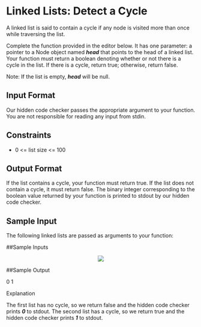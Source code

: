 # Linked Lists: Detect a Cycle

A linked list is said to contain a cycle if any node is visited more than once while traversing the list.

Complete the function provided in the editor below. It has one parameter: a pointer to a Node object named **_head_** that points to the head of a linked list. Your function must return a boolean denoting whether or not there is a cycle in the list. If there is a cycle, return true; otherwise, return false.

Note: If the list is empty, **_head_** will be null.

## Input Format

Our hidden code checker passes the appropriate argument to your function. You are not responsible for reading any input from stdin.

## Constraints

* 0 <= list size <= 100

## Output Format

If the list contains a cycle, your function must return true. If the list does not contain a cycle, it must return false. The binary integer corresponding to the boolean value returned by your function is printed to stdout by our hidden code checker.

## Sample Input

The following linked lists are passed as arguments to your function:

##Sample Inputs

<p align="center">
  <img src="https://s3.amazonaws.com/hr-challenge-images/1163/1463778594-900a0ae522-inputs.png"/>
</p>

##Sample Output

0
1

Explanation

The first list has no cycle, so we return false and the hidden code checker prints **_0_** to stdout.
The second list has a cycle, so we return true and the hidden code checker prints **_1_** to stdout.